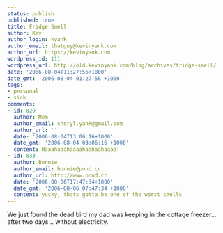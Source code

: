 ```yaml
---
status: publish
published: true
title: Fridge Smell
author: Kev
author_login: kyank
author_email: thatguy@kevinyank.com
author_url: https://kevinyank.com
wordpress_id: 111
wordpress_url: http://old.kevinyank.com/blog/archives/fridge-smell/
date: '2006-08-04T11:27:56+1000'
date_gmt: '2006-08-04 01:27:56 +1000'
tags:
- personal
- sick
comments:
- id: 829
  author: Mom
  author_email: cheryl.yank@gmail.com
  author_url: ''
  date: '2006-08-04T13:06:16+1000'
  date_gmt: '2006-08-04 03:06:16 +1000'
  content: Haaahaaahaaaahaahaahaaaa!
- id: 833
  author: Bonnie
  author_email: bonnie@pond.cc
  author_url: http://www.pond.cc
  date: '2006-08-06T17:47:34+1000'
  date_gmt: '2006-08-06 07:47:34 +1000'
  content: yucky, thats gotta be one of the worst smells
---
```

<p>We just found the dead bird my dad was keeping in the cottage freezer... after two days... without electricity.</p>
